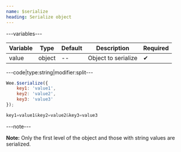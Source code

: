 ```yaml
---
name: $serialize
heading: Serialize object
---
```


---variables---

| Variable | Type | Default | Description | Required |
| -- | -- | -- | -- | -- |
| value | object | -- | Object to serialize | ✔ |

---code|type:string|modifier:split---

```javascript
Wee.$serialize({
	key1: 'value1',
	key2: 'value2',
	key3: 'value3'
});
```

```javascript
key1=value1&key2=value2&key3=value3
```

---note---

**Note:** Only the first level of the object and those with string values are serialized.